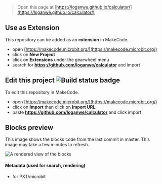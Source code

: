 
> Open this page at [https://loganwe.github.io/calculator/](https://loganwe.github.io/calculator/)

## Use as Extension

This repository can be added as an **extension** in MakeCode.

* open [https://makecode.microbit.org/](https://makecode.microbit.org/)
* click on **New Project**
* click on **Extensions** under the gearwheel menu
* search for **https://github.com/loganwe/calculator** and import

## Edit this project ![Build status badge](https://github.com/loganwe/calculator/workflows/MakeCode/badge.svg)

To edit this repository in MakeCode.

* open [https://makecode.microbit.org/](https://makecode.microbit.org/)
* click on **Import** then click on **Import URL**
* paste **https://github.com/loganwe/calculator** and click import

## Blocks preview

This image shows the blocks code from the last commit in master.
This image may take a few minutes to refresh.

![A rendered view of the blocks](https://github.com/loganwe/calculator/raw/master/.github/makecode/blocks.png)

#### Metadata (used for search, rendering)

* for PXT/microbit
<script src="https://makecode.com/gh-pages-embed.js"></script><script>makeCodeRender("{{ site.makecode.home_url }}", "{{ site.github.owner_name }}/{{ site.github.repository_name }}");</script>
